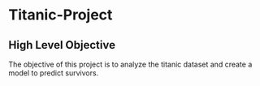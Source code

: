 # Titanic-Project
## High Level Objective
The objective of this project is to analyze the titanic dataset and create a model to predict survivors. 
